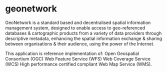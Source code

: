 # geonetwork
GeoNetwork is a standard based and decentralised spatial information management system, designed to enable access to geo-referenced databases & cartographic products from a variety of data providers through descriptive metadata, enhancing the spatial information exchange & sharing between organisations & their audience, using the power of the Internet.

This application is reference implementation of:
Open Geospatial Consortium (OGC)
Web Feature Service (WFS)
Web Coverage Service (WCS)
High performance certified compliant Web Map Service (WMS).
